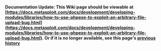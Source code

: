 <!-- Maintainers:  Please do not modify this file directly, create a pull request instead -->

**Documentation Update: This Wiki page should be viewable at [https://docs.metasploit.com/docs/development/developing-modules/libraries/how-to-use-phpexe-to-exploit-an-arbitrary-file-upload-bug.html](https://docs.metasploit.com/docs/development/developing-modules/libraries/how-to-use-phpexe-to-exploit-an-arbitrary-file-upload-bug.html). Or if it is no longer available, see this page's [previous history](./_history)**

